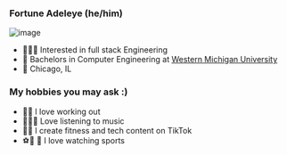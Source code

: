 ### Fortune Adeleye (he/him)
![image](https://github.com/FortuneAdeleye/FortuneAdeleye/assets/142922953/c3408e1b-6876-4fbc-b9dc-7c1282b8c980)
- 🙋🏿‍♂️ Interested in full stack Engineering 
- 🏫 Bachelors in Computer Engineering at [Western Michigan University](https://wmich.edu/)
- 📍 Chicago, IL
 
### My hobbies you may ask :)

- 🏋🏿 I love working out
- 🧘🏿‍♂️ Love listening to music
- 👌🏿 I create fitness and tech content on TikTok
- ⚽️🏀 🏈 I love watching sports
